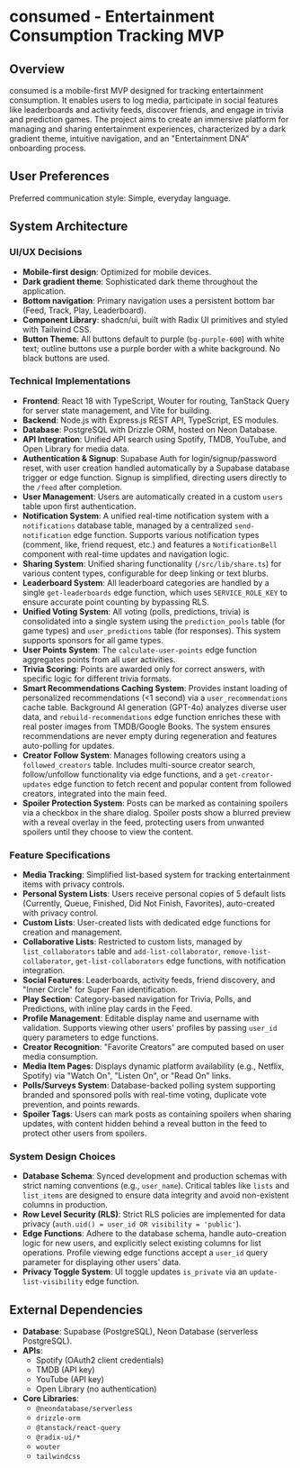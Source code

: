 # consumed - Entertainment Consumption Tracking MVP

## Overview
consumed is a mobile-first MVP designed for tracking entertainment consumption. It enables users to log media, participate in social features like leaderboards and activity feeds, discover friends, and engage in trivia and prediction games. The project aims to create an immersive platform for managing and sharing entertainment experiences, characterized by a dark gradient theme, intuitive navigation, and an "Entertainment DNA" onboarding process.

## User Preferences
Preferred communication style: Simple, everyday language.

## System Architecture

### UI/UX Decisions
-   **Mobile-first design**: Optimized for mobile devices.
-   **Dark gradient theme**: Sophisticated dark theme throughout the application.
-   **Bottom navigation**: Primary navigation uses a persistent bottom bar (Feed, Track, Play, Leaderboard).
-   **Component Library**: shadcn/ui, built with Radix UI primitives and styled with Tailwind CSS.
-   **Button Theme**: All buttons default to purple (`bg-purple-600`) with white text; outline buttons use a purple border with a white background. No black buttons are used.

### Technical Implementations
-   **Frontend**: React 18 with TypeScript, Wouter for routing, TanStack Query for server state management, and Vite for building.
-   **Backend**: Node.js with Express.js REST API, TypeScript, ES modules.
-   **Database**: PostgreSQL with Drizzle ORM, hosted on Neon Database.
-   **API Integration**: Unified API search using Spotify, TMDB, YouTube, and Open Library for media data.
-   **Authentication & Signup**: Supabase Auth for login/signup/password reset, with user creation handled automatically by a Supabase database trigger or edge function. Signup is simplified, directing users directly to the `/feed` after completion.
-   **User Management**: Users are automatically created in a custom `users` table upon first authentication.
-   **Notification System**: A unified real-time notification system with a `notifications` database table, managed by a centralized `send-notification` edge function. Supports various notification types (comment, like, friend request, etc.) and features a `NotificationBell` component with real-time updates and navigation logic.
-   **Sharing System**: Unified sharing functionality (`/src/lib/share.ts`) for various content types, configurable for deep linking or text blurbs.
-   **Leaderboard System**: All leaderboard categories are handled by a single `get-leaderboards` edge function, which uses `SERVICE_ROLE_KEY` to ensure accurate point counting by bypassing RLS.
-   **Unified Voting System**: All voting (polls, predictions, trivia) is consolidated into a single system using the `prediction_pools` table (for game types) and `user_predictions` table (for responses). This system supports sponsors for all game types.
-   **User Points System**: The `calculate-user-points` edge function aggregates points from all user activities.
-   **Trivia Scoring**: Points are awarded only for correct answers, with specific logic for different trivia formats.
-   **Smart Recommendations Caching System**: Provides instant loading of personalized recommendations (<1 second) via a `user_recommendations` cache table. Background AI generation (GPT-4o) analyzes diverse user data, and `rebuild-recommendations` edge function enriches these with real poster images from TMDB/Google Books. The system ensures recommendations are never empty during regeneration and features auto-polling for updates.
-   **Creator Follow System**: Manages following creators using a `followed_creators` table. Includes multi-source creator search, follow/unfollow functionality via edge functions, and a `get-creator-updates` edge function to fetch recent and popular content from followed creators, integrated into the main feed.
-   **Spoiler Protection System**: Posts can be marked as containing spoilers via a checkbox in the share dialog. Spoiler posts show a blurred preview with a reveal overlay in the feed, protecting users from unwanted spoilers until they choose to view the content.

### Feature Specifications
-   **Media Tracking**: Simplified list-based system for tracking entertainment items with privacy controls.
-   **Personal System Lists**: Users receive personal copies of 5 default lists (Currently, Queue, Finished, Did Not Finish, Favorites), auto-created with privacy control.
-   **Custom Lists**: User-created lists with dedicated edge functions for creation and management.
-   **Collaborative Lists**: Restricted to custom lists, managed by `list_collaborators` table and `add-list-collaborator`, `remove-list-collaborator`, `get-list-collaborators` edge functions, with notification integration.
-   **Social Features**: Leaderboards, activity feeds, friend discovery, and "Inner Circle" for Super Fan identification.
-   **Play Section**: Category-based navigation for Trivia, Polls, and Predictions, with inline play cards in the Feed.
-   **Profile Management**: Editable display name and username with validation. Supports viewing other users' profiles by passing `user_id` query parameters to edge functions.
-   **Creator Recognition**: "Favorite Creators" are computed based on user media consumption.
-   **Media Item Pages**: Displays dynamic platform availability (e.g., Netflix, Spotify) via "Watch On", "Listen On", or "Read On" links.
-   **Polls/Surveys System**: Database-backed polling system supporting branded and sponsored polls with real-time voting, duplicate vote prevention, and points rewards.
-   **Spoiler Tags**: Users can mark posts as containing spoilers when sharing updates, with content hidden behind a reveal button in the feed to protect other users from spoilers.

### System Design Choices
-   **Database Schema**: Synced development and production schemas with strict naming conventions (e.g., `user_name`). Critical tables like `lists` and `list_items` are designed to ensure data integrity and avoid non-existent columns in production.
-   **Row Level Security (RLS)**: Strict RLS policies are implemented for data privacy (`auth.uid() = user_id OR visibility = 'public'`).
-   **Edge Functions**: Adhere to the database schema, handle auto-creation logic for new users, and explicitly select existing columns for list operations. Profile viewing edge functions accept a `user_id` query parameter for displaying other users' data.
-   **Privacy Toggle System**: UI toggle updates `is_private` via an `update-list-visibility` edge function.

## External Dependencies

-   **Database**: Supabase (PostgreSQL), Neon Database (serverless PostgreSQL).
-   **APIs**:
    -   Spotify (OAuth2 client credentials)
    -   TMDB (API key)
    -   YouTube (API key)
    -   Open Library (no authentication)
-   **Core Libraries**:
    -   `@neondatabase/serverless`
    -   `drizzle-orm`
    -   `@tanstack/react-query`
    -   `@radix-ui/*`
    -   `wouter`
    -   `tailwindcss`